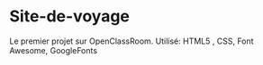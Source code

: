 # Site-de-voyage
Le premier projet sur OpenClassRoom. Utilisé: HTML5 , CSS, Font Awesome, GoogleFonts
